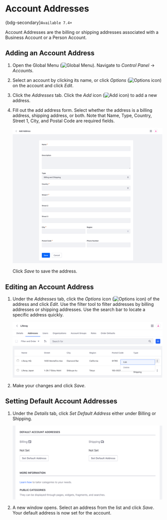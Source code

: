 # Account Addresses

{bdg-secondary}`Available 7.4+`

Account Addresses are the billing or shipping addresses associated with a Business Account or a Person Account.

## Adding an Account Address

1. Open the Global Menu (![Global Menu](../../images/icon-applications-menu.png)). Navigate to *Control Panel* &rarr; *Accounts*.

1. Select an account by clicking its name, or click _Options_ (![Options icon](../../images/icon-actions.png)) on the account and click _Edit_.

1. Click the _Addresses_ tab. Click the _Add_ icon (![Add icon](../../images/icon-add.png)) to add a new address.

1. Fill out the add address form. Select whether the address is a billing address, shipping address, or both. Note that Name, Type, Country, Street 1, City, and Postal Code are required fields.

   ![Fill out the add address from.](./account-addresses/images/01.png)

   Click *Save* to save the address.

## Editing an Account Address

1. Under the _Addresses_ tab, click the _Options_ icon (![Options icon](../../images/icon-actions.png)) of the address and click _Edit_. Use the filter tool to filter addresses by billing addresses or shipping addresses. Use the search bar to locate a specific address quickly.

   ![Click the address's Options icon and click edit.](./account-addresses/images/02.png)

1. Make your changes and click *Save*.

## Setting Default Account Addresses

1. Under the _Details_ tab, click *Set Default Address* either under Billing or Shipping.

   ![Click Set Default Address under Billing or Shipping.](./account-addresses/images/03.png)

1. A new window opens. Select an address from the list and click *Save*. Your default address is now set for the account.
